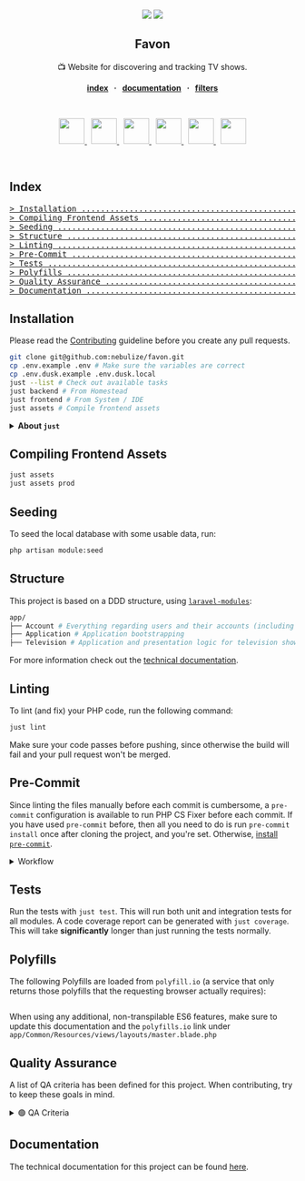 <br />
<div align="center">
  <p align="center">
    <a href="https://php.net/" target="_blank"><img src="https://img.shields.io/badge/php-%3E%3D%207.1-8892BF.svg"></a>
    <a href="#quality-assurance" target="_blank"><img src="https://img.shields.io/badge/qa--level-high-success"></a>
  </p>

  <strong>
    <h2 align="center">Favon</h2>
  </strong>

  <p align="center">
    📺 Website for discovering and tracking TV shows.
  </p>

  <p align="center">
    <strong>
    <a href="#index">index</a>
    &nbsp; &middot; &nbsp;
    <a href="documentation/README.md">documentation</a>
    &nbsp; &middot; &nbsp;
    <a href="documentation/FILTERS.md">filters</a>
    </strong>
  </p>

  <br>

  <p align="center">
    <a href="https://laravel.com/">
      <img src="https://www.vectorlogo.zone/logos/laravel/laravel-icon.svg" height="45" />
    </a>
    &nbsp;
    <a href="https://www.typescriptlang.org/">
      <img src="https://www.vectorlogo.zone/logos/typescriptlang/typescriptlang-icon.svg" height="45" />
    </a>
    &nbsp;
    <a href="https://vuejs.org/">
      <img src="https://commons.wikimedia.org/wiki/File:Vue.js_Logo_2.svg" height="45" />
    </a>
    &nbsp;
    <a href="https://postcss.org/">
      <img src="https://www.vectorlogo.zone/logos/postcss/postcss-icon.svg" height="45" />
    </a>
    &nbsp;
    <a href="https://tailwindcss.com/">
      <img src="https://www.vectorlogo.zone/logos/tailwindcss/tailwindcss-icon.svg" height="45" />
    </a>
    &nbsp;
    <a href="https://webpack.js.org/">
      <img src="https://www.vectorlogo.zone/logos/js_webpack/js_webpack-icon.svg" height="45" />
    </a>
  </p>
</div>
<br />

## Index

<pre>
<a href="#installation"
>> Installation ..................................................................... </a>
<a href="#compiling-frontend-assets"
>> Compiling Frontend Assets ........................................................ </a>
<a href="#seeding"
>> Seeding .......................................................................... </a>
<a href="#structure"
>> Structure ........................................................................ </a>
<a href="#linting"
>> Linting .......................................................................... </a>
<a href="#pre-commit"
>> Pre-Commit ....................................................................... </a>
<a href="#tests"
>> Tests ............................................................................ </a>
<a href="#polyfills"
>> Polyfills ........................................................................ </a>
<a href="#quality-assurance"
>> Quality Assurance ................................................................ </a>
<a href="#documentation"
>> Documentation .................................................................... </a>
</pre>

## Installation

Please read the [Contributing](CONTRIBUTING.md) guideline before you create any
pull requests.

```bash
git clone git@github.com:nebulize/favon.git
cp .env.example .env # Make sure the variables are correct
cp .env.dusk.example .env.dusk.local
just --list # Check out available tasks
just backend # From Homestead
just frontend # From System / IDE
just assets # Compile frontend assets
```

<details>
  <summary><strong>About <code>just</code></strong></summary>

<hr>
[Just](https://github.com/casey/just) is a command runner similar to <code>make</code> with some advantages 
and better cross-platform support. It should be installed both in Homestead and on your local system.
You can list all available commands in a project using <code>just --list</code>.
<br><br>

**Installation Ubuntu / WSL / Homestead**:  

```bash
curl --proto '=https' --tlsv1.2 -sSf https://just.systems/install.sh | sudo bash -s -- --to /usr/local/bin
sudo chown $USER:$USER /usr/local/bin/just
```
**Installation Windows (Git Bash)**:  

```bash
# Download latest release from https://github.com/casey/just/releases
# Extract and copy just.exe to C:\Program Files\Git\mingw64\bin
# You can now use `just` from Git Bash
```
**Installation Mac**:  

```bash
brew install just
```
</details>

## Compiling Frontend Assets

```bash
just assets
just assets prod
```

## Seeding

To seed the local database with some usable data, run:

```bash
php artisan module:seed
```

## Structure

This project is based on a DDD structure, using
[`laravel-modules`](https://nwidart.com/laravel-modules/v4/introduction):

```bash
app/
├── Account # Everything regarding users and their accounts (including authentication)
├── Application # Application bootstrapping
├── Television # Application and presentation logic for television shows 
```

For more information check out the
[technical documentation](documentation/README.md).

## Linting

To lint (and fix) your PHP code, run the following command:

```bash
just lint
```

Make sure your code passes before pushing, since otherwise the build will fail
and your pull request won't be merged.

## Pre-Commit

Since linting the files manually before each commit is cumbersome, a
`pre-commit` configuration is available to run PHP CS Fixer before each commit.
If you have used `pre-commit` before, then all you need to do is run
`pre-commit install` once after cloning the project, and you're set. Otherwise,
[install `pre-commit`](https://pre-commit.com/#install).

<details>
  <summary>Workflow</summary>

```bash
git add .
git commit -m "Commit message"
# If fixes are done, stage and commit again:
git add -u && !!
```

</details>

## Tests

Run the tests with `just test`. This will run both unit and integration tests
for all modules. A code coverage report can be generated with
`just coverage`. This will take **significantly** longer than just running
the tests normally.

## Polyfills
The following Polyfills are loaded from `polyfill.io` (a service that only returns those polyfills that the requesting browser actually requires):

```

```

When using any additional, non-transpilable ES6 features, make sure to update this documentation and the `polyfills.io` link under `app/Common/Resources/views/layouts/master.blade.php`

## Quality Assurance

A list of QA criteria has been defined for this project. When contributing, try
to keep these goals in mind.

<details>
  <summary>🟢 QA Criteria</summary>

-   [x] Domain Driven Design
-   [x] Linting Configuration
-   [x] Code Quality Configuration (Larastan)
-   [x] Pre-Commit Configuration
-   [x] CI Configuration: [Build, Lint, Test, Quality]
-   [ ] Continuous Deployment
-   [x] JUSTFILE
-   [x] Documentation
-   [ ] > 95% Test Coverage
-   [x] Logging: Sentry
-   [ ] Secure Headers
</details>

## Documentation

The technical documentation for this project can be found
[here](documentation/README.md).

